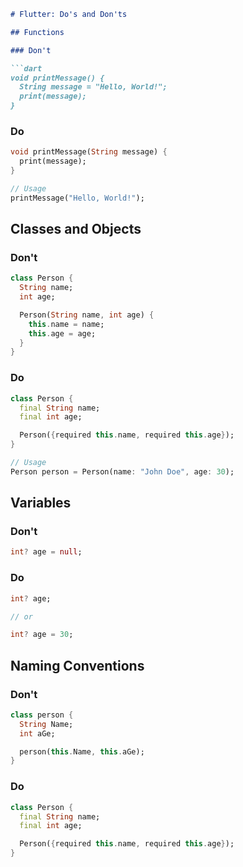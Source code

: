 ```markdown
# Flutter: Do's and Don'ts

## Functions

### Don't

```dart
void printMessage() {
  String message = "Hello, World!";
  print(message);
}
```

### Do

```dart
void printMessage(String message) {
  print(message);
}

// Usage
printMessage("Hello, World!");
```

## Classes and Objects

### Don't

```dart
class Person {
  String name;
  int age;

  Person(String name, int age) {
    this.name = name;
    this.age = age;
  }
}
```

### Do

```dart
class Person {
  final String name;
  final int age;

  Person({required this.name, required this.age});
}

// Usage
Person person = Person(name: "John Doe", age: 30);
```

## Variables

### Don't

```dart
int? age = null;
```

### Do

```dart
int? age;

// or

int? age = 30;
```

## Naming Conventions

### Don't

```dart
class person {
  String Name;
  int aGe;

  person(this.Name, this.aGe);
}
```

### Do

```dart
class Person {
  final String name;
  final int age;

  Person({required this.name, required this.age});
}
```
```
